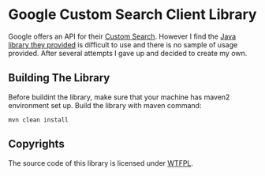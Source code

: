 # Google Custom Search Client Library

Google offers an API for their [Custom Search][1]. However I find the [Java library they provided][2] is difficult to use and there is no sample of usage provided. After several attempts I gave up and decided to create my own.


## Building The Library

Before buildint the library, make sure that your machine has maven2 environment set up. Build the library with maven command:

	mvn clean install


## Copyrights

The source code of this library is licensed under [WTFPL][3].

[1]: http://www.google.com/cse/
[2]: https://developers.google.com/custom-search/v1/libraries
[3]: http://sam.zoy.org/wtfpl/
